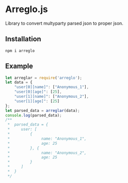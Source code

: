 # Arreglo.js
Library to convert multyparty parsed json to proper json.

## Installation
```npm i arreglo```

## Example
 ```javascript
 let arreglar = require('arreglo'); 
 let data = { 
     "user[0][name]": ["Anonymous_1"], 
     "user[0][age]": [25], 
     "user[1][name]": ["Anonymous_2"], 
     "user[1][age]": [25] 
 };
 let parsed_data = arreglar(data);
 console.log(parsed_data);
 /**
  *  parsed_data = {
  *     user: [
  *         {
  *              name: "Anonymous_1",
  *              age: 25     
  *         }, {
  *              name: "Anonymous_2",
  *              age: 25
  *         }
  *     ]
  *  }
  */ 
```